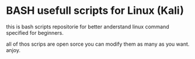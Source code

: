 # BASH usefull scripts for Linux (Kali)

this is bash scripts repositorie for better anderstand linux command
specified for beginners.

all of thos scrips are open sorce you can modify them as many as you want. 
anjoy.

